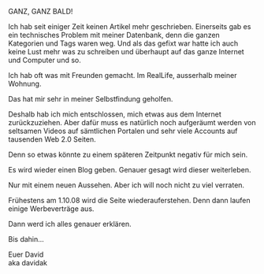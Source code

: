 <!--
.. title: Es geht weiter!
.. slug: 486-es-geht-weiter
.. date: 2008-09-28 05:41:00
.. tags: In eigener Sache
.. description: 
.. type: text
-->

GANZ, GANZ BALD!
<!-- TEASER_END -->

Ich hab seit einiger Zeit keinen Artikel mehr geschrieben.
Einerseits gab es ein technisches Problem mit meiner Datenbank, denn die ganzen Kategorien und Tags waren weg.
Und als das gefixt war hatte ich auch keine Lust mehr was zu schreiben und überhaupt auf das ganze Internet und Computer und so.

Ich hab oft was mit Freunden gemacht.
Im RealLife, ausserhalb meiner Wohnung.

Das hat mir sehr in meiner Selbstfindung geholfen.

Deshalb hab ich mich entschlossen, mich etwas aus dem Internet zurückzuziehen.
Aber dafür muss es natürlich noch aufgeräumt werden von seltsamen Videos auf sämtlichen Portalen und sehr viele Accounts auf tausenden Web 2.0 Seiten.

Denn so etwas könnte zu einem späteren Zeitpunkt negativ für mich sein.

Es wird wieder einen Blog geben.
Genauer gesagt wird dieser weiterleben.

Nur mit einem neuen Aussehen.
Aber ich will noch nicht zu viel verraten.

Frühestens am 1.10.08 wird die Seite wiederauferstehen.
Denn dann laufen einige Werbeverträge aus.

Dann werd ich alles genauer erklären.

Bis dahin...

Euer David  
aka davidak
